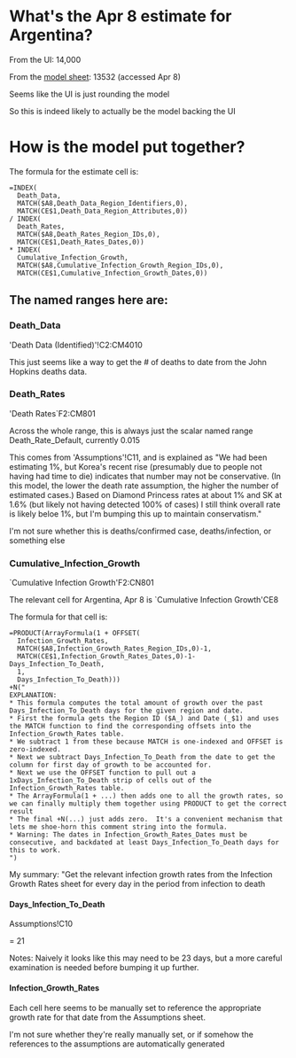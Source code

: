 # What's the Apr 8 estimate for Argentina?
From the UI: 14,000

From the [model sheet](https://docs.google.com/spreadsheets/d/1Rl3uhYkKfZiYiiRyJEl7R5Xay2HNT20R1X1j1nDCnd8/edit#gid=26483466): 13532 (accessed Apr 8)

Seems like the UI is just rounding the model

So this is indeed likely to actually be the model backing the UI

# How is the model put together?

The formula for the estimate cell is:

```
=INDEX(
  Death_Data, 
  MATCH($A8,Death_Data_Region_Identifiers,0),
  MATCH(CE$1,Death_Data_Region_Attributes,0))
/ INDEX(
  Death_Rates, 
  MATCH($A8,Death_Rates_Region_IDs,0),
  MATCH(CE$1,Death_Rates_Dates,0))
* INDEX(
  Cumulative_Infection_Growth, 
  MATCH($A8,Cumulative_Infection_Growth_Region_IDs,0),
  MATCH(CE$1,Cumulative_Infection_Growth_Dates,0))
```

## The named ranges here are:

### Death_Data

'Death Data (Identified)'!C2:CM4010

This just seems like a way to get the # of deaths to date from the John Hopkins deaths data.

### Death_Rates

'Death Rates`F2:CM801

Across the whole range, this is always just the scalar named range Death_Rate_Default, currently 0.015

This comes from 'Assumptions'!C11, and is explained as "We had been estimating 1%, but Korea's recent rise (presumably due to people not having had time to die) indicates that number may not be conservative. (In this model, the lower the death rate assumption, the higher the number of estimated cases.) Based on Diamond Princess rates at about 1% and SK at 1.6% (but likely not having detected 100% of cases) I still think overall rate is likely beloe 1%, but I'm bumping this up to maintain conservatism."

I'm not sure whether this is deaths/confirmed case, deaths/infection, or something else


### Cumulative_Infection_Growth

`Cumulative Infection Growth'F2:CN801

The relevant cell for Argentina, Apr 8 is `Cumulative Infection Growth'CE8

The formula for that cell is:

```
=PRODUCT(ArrayFormula(1 + OFFSET(
  Infection_Growth_Rates,
  MATCH($A8,Infection_Growth_Rates_Region_IDs,0)-1,
  MATCH(CE$1,Infection_Growth_Rates_Dates,0)-1-Days_Infection_To_Death,
  1,
  Days_Infection_To_Death)))
+N("
EXPLANATION:
* This formula computes the total amount of growth over the past Days_Infection_To_Death days for the given region and date.
* First the formula gets the Region ID ($A_) and Date (_$1) and uses the MATCH function to find the corresponding offsets into the Infection_Growth_Rates table.
* We subtract 1 from these because MATCH is one-indexed and OFFSET is zero-indexed.
* Next we subtract Days_Infection_To_Death from the date to get the column for first day of growth to be accounted for.
* Next we use the OFFSET function to pull out a 1xDays_Infection_To_Death strip of cells out of the Infection_Growth_Rates table.
* The ArrayFormula(1 + ...) then adds one to all the growth rates, so we can finally multiply them together using PRODUCT to get the correct result
* The final +N(...) just adds zero.  It's a convenient mechanism that lets me shoe-horn this comment string into the formula.
* Warning: The dates in Infection_Growth_Rates_Dates must be consecutive, and backdated at least Days_Infection_To_Death days for this to work.
")
```

My summary: "Get the relevant infection growth rates from the Infection Growth Rates sheet for every day in the period from infection to death

#### Days_Infection_To_Death
Assumptions!C10

= 21

Notes: Naively it looks like this may need to be 23 days, but a more careful examination is needed before bumping it up further.

#### Infection_Growth_Rates
Each cell here seems to be manually set to reference the appropriate growth rate for that date from the Assumptions sheet.

I'm not sure whether they're really manually set, or if somehow the references to the assumptions are automatically generated

